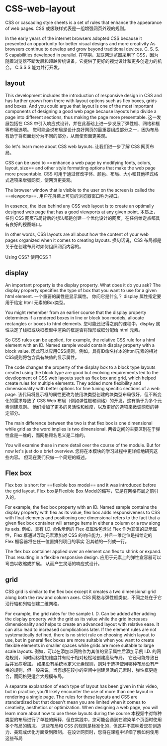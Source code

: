 # CSS-web-layout

CSS or cascading style sheets is a set of rules that enhance the appearance of web pages. 
CSS 或级联样式表是一组增强网页外观的规则。

In the early years of the internet browsers adopted CSS because it presented an opportunity for better visual designs and more creativity As browsers continue to develop and grow beyond traditional devices. C. S. S. S capabilities developed in parallel. 
在早期，互联网浏览器采用了 CSS，因为随着浏览器不断发展和超越传统设备，它提供了更好的视觉设计和更多创造力的机会。 C.S.S.S 能力并行开发。

## layout

This development includes the introduction of responsive design in CSS and has further grown from there with layout options such as flex boxes, grids and boxes. And you could argue that layout is one of the most important components of designing a good web page because layouts help divide a page into different sections, thus making the page more presentable.
这一发展包括在 CSS 中引入响应式设计，并在此基础上进一步发展了弹性框、网格和框等布局选项。 
您可能会说布局是设计良好网页的最重要组成部分之一，因为布局有助于将页面划分为不同的部分，从而使页面更美观。

So let's learn more about CSS web layouts. 
让我们进一步了解 CSS 网页布局。

CSS can be used to ==enhance a web page by modifying fonts, colors, layout, size== and other style formatting options that make the web page more presentable. 
CSS 可用于通过修改字体、颜色、布局、大小和其他样式格式选项来增强网页，使网页更美观。


The browser window that is visible to the user on the screen is called the ==viewports==. 
用户在屏幕上可见的浏览器窗口称为视口。

In essence, the idea behind any CSS web layout is to create an optimally designed web page that has a good viewports at any given point.
本质上，任何 CSS 网页布局背后的想法都是创建一个优化设计的网页，在任何给定点都具有良好的视图端口。

In other words, CSS layouts are all about how the content of your web pages organized when it comes to creating layouts. 
换句话说，CSS 布局都是关于在创建布局时如何组织网页内容的。 

Using CSS? 
使用CSS？

## display

An important property is the display property. What does it do you ask? 
The display property specifies the type of box that you want to use for a given html element. 
一个重要的属性是显示属性。 你问它是什么？ display 属性指定要用于给定 html 元素的Box类型。

You might remember from an earlier course that the display property determines if a rendered boxes in line or block box models, allocate rectangles or boxes to html elements. 
您可能还记得之前的课程中，display 属性决定了线框或块框模型中渲染的框是否将矩形或框分配给 html 元素。 
 
So CSS rules can be applied, for example, the relative CSS rule for a html element with an ID. Named sample would contain display property with a block value. 
因此可以应用CSS规则，例如，具有ID命名样本的html元素的相对CSS规则将包含具有块值的显示属性。 

The code changes the property of the display box to a block type layouts created using the block type are good but evolving requirements led to the development of CSS web layouts such as flex box and grid, which helped create rules for multiple elements. They added more flexibility and dimensionality with better options for fine tuning specific sections of a web page. 
该代码将显示框的属性更改为使用块类型创建的块类型布局很好，但不断变化的需求导致了 CSS Web 布局（例如弹性框和网格）的开发，这有助于为多个元素创建规则。 他们增加了更多的灵活性和维度，以及更好的选项来微调网页的特定部分。


The main difference between the two is that flex box is one dimensional while grid as the word implies is two dimensional.
两者之间的主要区别在于弹性盒是一维的，而网格顾名思义是二维的。

You will examine these in more detail over the course of the module. But for now let's just do a brief overview. 
您将在本模块的学习过程中更详细地研究这些内容。 但现在我们只做一个简短的概述。

## Flex box

Flex box is short for ==flexible box model== and it was introduced before the grid layout. 
Flex box是Flexible Box Model的缩写，它是在网格布局之前引入的。 
 
For example, the flex box property with an ID. Named sample contains the display property with flex as its value, flex box adds responsiveness to CSS with float elements and positioning one dimensional refers to the fact that a given flex box container will arrange items in either a column or a row along its axis. 
例如，具有 I.D. 命名示例的 Flex 框属性包含以 Flex 作为其值的显示属性，Flex 框通过浮动元素添加对 CSS 的响应能力，并且一维定位是指给定的 Flex 框容器将在任一位置排列项目的事实 沿其轴的一列或一行。

The flex box container applied over an element can flex to shrink or expand. Thus resulting in a flexible responsive design. 
应用于元素上的弹性盒容器可以弯曲以收缩或扩展。 从而产生灵活的响应式设计。

## grid
CSS grid is similar to the flex box except it creates a two dimensional grid along both the row and column axes. 
CSS 网格与弹性框类似，不同之处在于它沿行轴和列轴创建二维网格。

For example, the grid rules for the sample I. D. Can be added after adding the display property with the grid as its value while the grid increases dimensionality and helps to create an advanced layout with relative ease. It can also lead to increased complications later. If the element rules are not systematically defined, there is no strict rule on choosing which layout to use, but in general flex boxes are more suitable when you want to create flexible elements in smaller spaces while grids are more suitable to large scale layouts. 
例如，可以在添加以网格作为其值的显示属性后添加示例 I.D. 的网格规则，同时网格增加维度并有助于相对轻松地创建高级布局。 它还可能导致日后并发症增加。 如果没有系统地定义元素规则，则对于选择使用哪种布局没有严格的规则，但一般来说，当您想在较小的空间中创建灵活的元素时，弹性框更适合，而网格更适合大规模布局。

A separate explanation of each type of layout has been given in this video, but in practice, you'll likely encounter the use of more than one layout in rendering a single page. The rules for these layouts and CSS are standardized but that doesn't mean you are limited when it comes to creativity, aesthetics or optimization. When designing a web page, you will learn more about how to use these layouts during the course
本视频中对每种类型的布局进行了单独的解释，但在实践中，您可能会遇到在渲染单个页面时使用多个布局的情况。 这些布局和 CSS 的规则是标准化的，但这并不意味着您在创造力、美观或优化方面受到限制。 在设计网页时，您将在课程中详细了解如何使用这些布局